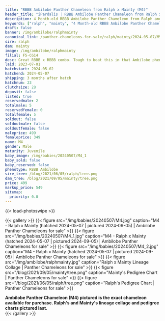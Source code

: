 ```yaml
---
title: "RBBB Ambilobe Panther Chameleon from Ralph x Mainty (M4)"
header_title: "iPardalis | RBBB Ambilobe Panther Chameleon from Ralph x Mainty | M4"
description: 4 Month-old RBBB Ambilobe Panther Chameleon from Ralph and Mainty. Great RBBB x RBBB combo. Tough to beat this in that Ambilobe phenotype. NA We've included sire and dam dendrograms if available, but you can view our Ralph or Mainty breeder pages for more information.
keywords: ["ralph", "mainty", "4 Month-old RBBB Ambilobe Panther Chameleon", "baby chameleons for sale", "buy panther chameleon", "panther for sale", "ambilobe panther chameleons for sale", "ambilobe panther chameleon for sale"]
draft: false
banner: /img/ambilobe/ralphmainty
canonical_link: /panther-chameleons-for-sale/ralph/mainty/2024-05-07/M5/
sire: ralph
dam: mainty
image: /img/ambilobe/ralphmainty
filial: F5-CG14
desc: Great RBBB x RBBB combo. Tough to beat this in that Ambilobe phenotype.
laid: 2023-07-01
hatchstart: 2024-05-02
hatchend: 2024-05-07
shipping: 3 months after hatch
hatchnum: 23
clutchsize: 28
deposit: false
listed: true
reservedmale: 2
totalmale: 5
reservedfemale: 0
totalfemale: 5
soldout: false
soldoutmale: false
soldoutfemale: false
maleprice: 499
femaleprice: 349
name: M4
gender: Male
maturity: Juvenile
baby_image: /img/babies/20240507/M4_1
baby_sold: false
baby_reserved: false
phenotype: RBBB Ambilobe
sire_tree: /blog/2021/06/05/ralph/tree.png
dam_tree: /blog/2021/09/05/mainty/tree.png
price: 499
markup_price: 549
sitemap: 
  priority: 0.0
---
```


{{< load-photoswipe >}}

{{< gallery >}}
  {{< figure src="/img/babies/20240507/M4.jpg" caption="M4 - Ralph x Mainty (hatched 2024-05-07 | pictured 2024-09-05) | Ambilobe Panther Chameleons for sale" >}}
  {{< figure src="/img/babies/20240507/M4_1.jpg" caption="M4 - Ralph x Mainty (hatched 2024-05-07 | pictured 2024-09-05) | Ambilobe Panther Chameleons for sale" >}}
  {{< figure src="/img/babies/20240507/M4_2.jpg" caption="M4 - Ralph x Mainty (hatched 2024-05-07 | pictured 2024-09-05) | Ambilobe Panther Chameleons for sale" >}}
  {{< figure src="/img/ambilobe/ralphmainty.jpg" caption="Ralph x Mainty Lineage Collage | Panther Chameleons for sale" >}}
  {{< figure src="/blog/2021/09/05/mainty/tree.png" caption="Mainty's Pedigree Chart | Panther Chameleons for sale" >}}
  {{< figure src="/blog/2021/06/05/ralph/tree.png" caption="Ralph's Pedigree Chart | Panther Chameleons for sale" >}}
  <figcaption itemprop="description"><strong>Ambilobe Panther Chameleon (M4) pictured is the exact chameleon available for purchase. Ralph's and Mainty's lineage collage and pedigree charts pictured last.</strong></figcaption>
{{< /gallery >}}
